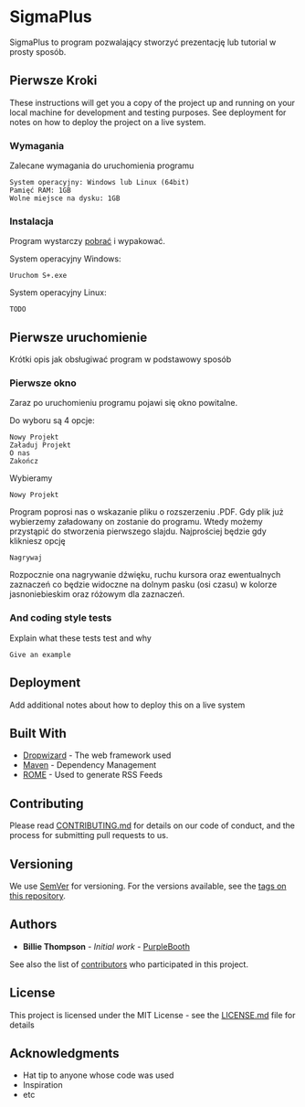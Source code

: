 # SigmaPlus

SigmaPlus to program pozwalający stworzyć prezentację lub tutorial w prosty sposób.

## Pierwsze Kroki

These instructions will get you a copy of the project up and running on your local machine for development and testing purposes. See deployment for notes on how to deploy the project on a live system.


### Wymagania

Zalecane wymagania do uruchomienia programu

```
System operacyjny: Windows lub Linux (64bit)
Pamięć RAM: 1GB
Wolne miejsce na dysku: 1GB

```

### Instalacja

Program wystarczy [pobrać](https://github.com/Serq0/Sigma-Plus/releases "pobierz SigmaPlus") i wypakować.

System operacyjny Windows:

```
Uruchom S+.exe
```

System operacyjny Linux:

```
TODO
```


## Pierwsze uruchomienie

Krótki opis jak obsługiwać program w podstawowy sposób

### Pierwsze okno

Zaraz po uruchomieniu programu pojawi się okno powitalne.

Do wyboru są 4 opcje:

```
Nowy Projekt
Załaduj Projekt
O nas
Zakończ
```

Wybieramy
```
Nowy Projekt
```
Program poprosi nas o wskazanie pliku o rozszerzeniu .PDF.
Gdy plik już wybierzemy załadowany on zostanie do programu. Wtedy możemy przystąpić do stworzenia pierwszego slajdu. Najprościej będzie gdy klikniesz opcję
```
Nagrywaj
```
Rozpocznie ona nagrywanie dźwięku, ruchu kursora oraz ewentualnych zaznaczeń co będzie widoczne na dolnym pasku (osi czasu) w kolorze jasnoniebieskim oraz różowym dla zaznaczeń.

### And coding style tests

Explain what these tests test and why

```
Give an example
```

## Deployment

Add additional notes about how to deploy this on a live system

## Built With

* [Dropwizard](http://www.dropwizard.io/1.0.2/docs/) - The web framework used
* [Maven](https://maven.apache.org/) - Dependency Management
* [ROME](https://rometools.github.io/rome/) - Used to generate RSS Feeds

## Contributing

Please read [CONTRIBUTING.md](https://gist.github.com/PurpleBooth/b24679402957c63ec426) for details on our code of conduct, and the process for submitting pull requests to us.

## Versioning

We use [SemVer](http://semver.org/) for versioning. For the versions available, see the [tags on this repository](https://github.com/your/project/tags). 

## Authors

* **Billie Thompson** - *Initial work* - [PurpleBooth](https://github.com/PurpleBooth)

See also the list of [contributors](https://github.com/your/project/contributors) who participated in this project.

## License

This project is licensed under the MIT License - see the [LICENSE.md](LICENSE.md) file for details

## Acknowledgments

* Hat tip to anyone whose code was used
* Inspiration
* etc
